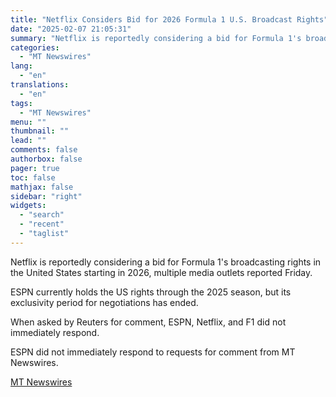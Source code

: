```yaml
---
title: "Netflix Considers Bid for 2026 Formula 1 U.S. Broadcast Rights"
date: "2025-02-07 21:05:31"
summary: "Netflix is reportedly considering a bid for Formula 1's broadcasting rights in the United States starting in 2026, multiple media outlets reported Friday. ESPN currently holds the US rights through the 2025 season, but its exclusivity period for negotiations has ended. When asked by Reuters for comment, ESPN, Netflix, and..."
categories:
  - "MT Newswires"
lang:
  - "en"
translations:
  - "en"
tags:
  - "MT Newswires"
menu: ""
thumbnail: ""
lead: ""
comments: false
authorbox: false
pager: true
toc: false
mathjax: false
sidebar: "right"
widgets:
  - "search"
  - "recent"
  - "taglist"
---
```


Netflix is reportedly considering a bid for Formula 1's broadcasting rights in the United States starting in 2026, multiple media outlets reported Friday.

ESPN currently holds the US rights through the 2025 season, but its exclusivity period for negotiations has ended.

When asked by Reuters for comment, ESPN, Netflix, and F1 did not immediately respond.

ESPN did not immediately respond to requests for comment from MT Newswires.

[MT Newswires](https://www.tradingview.com/news/mtnewswires.com:20250207:A3312436:0/)
